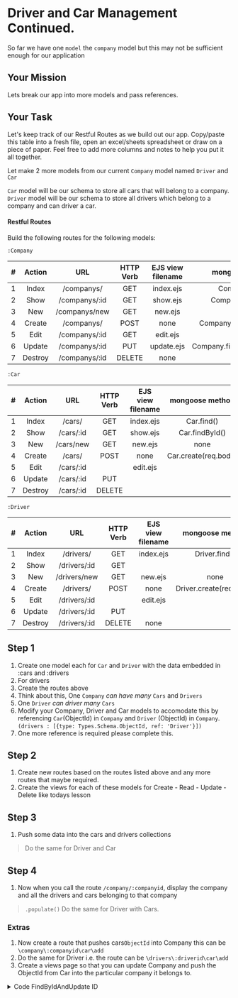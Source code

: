# Driver and Car Management Continued.
So far we have one `model` the `company` model but this may not be sufficient enough for our application

## Your Mission
Lets break our app into more models and pass references.

## Your Task

Let's keep track of our Restful Routes as we build out our app. Copy/paste this table into a fresh file, open an excel/sheets spreadsheet or draw on a piece of paper. Feel free to add more columns and notes to help you put it all together.

Let make 2 more models from our current `Company` model named `Driver` and `Car`

`Car` model will be our schema to store all cars that will belong to a company. 
`Driver` model will be our schema to store all drivers which belong to a company and can driver a car.

#### Restful Routes
Build the following routes for the following models:

`:Company`

|#|Action|URL|HTTP Verb|EJS view filename|mongoose method|
|:---:|:---:|:---:|:---:|:---:|:---:|
|1| Index | /companys/ | GET | index.ejs | Company.find()|
|2| Show |/companys/:id |GET|show.ejs|Company.findById()|
|3| New | /companys/new | GET | new.ejs | none |
|4| Create | /companys/ | POST| none | Company.create(req.body)|
|5| Edit |/companys/:id|GET|edit.ejs||
|6| Update |/companys/:id|PUT|update.ejs|Company.findByIdAndUpdate()|
|7| Destroy |/companys/:id|DELETE|none|||

`:Car`

|#|Action|URL|HTTP Verb|EJS view filename|mongoose method|
|:---:|:---:|:---:|:---:|:---:|:---:|
|1| Index | /cars/ | GET | index.ejs | Car.find()|
|2| Show |/cars/:id|GET|show.ejs|Car.findById()|
|3| New | /cars/new | GET | new.ejs | none |
|4| Create | /cars/ | POST| none | Car.create(req.body)|
|5| Edit |/cars/:id||edit.ejs||
|6| Update |/cars/:id|PUT|||
|7| Destroy |/cars/:id|DELETE||||

`:Driver`

|#|Action|URL|HTTP Verb|EJS view filename|mongoose method|
|:---:|:---:|:---:|:---:|:---:|:---:|
|1| Index | /drivers/ | GET | index.ejs | Driver.find()|
|2| Show |/drivers/:id| GET|||
|3| New | /drivers/new | GET | new.ejs | none |
|4| Create | /drivers/ | POST| none | Driver.create(req.body)|
|5| Edit |/drivers/:id||edit.ejs||
|6| Update |/drivers/:id| PUT|||
|7| Destroy |/drivers/:id|DELETE|none|||


## Step 1
 1. Create one model each for `Car` and `Driver` with the data embedded in :cars and :drivers
 1. For drivers
 1. Create the routes above
 1. Think about this, One `Company` *can have many* `Cars` and `Drivers`
 1. One `Driver` *can driver many* `Cars`
 1. Modify your Company, Driver and Car models to accomodate this by referencing `Car`(ObjectId) in `Company` and `Driver` (ObjectId) in `Company`. `(drivers : [{type: Types.Schema.ObjectId, ref: 'Driver'}])`
 1. One more reference is required please complete this.

## Step 2
 1. Create new routes based on the routes listed above and any more routes that maybe required.
 1. Create the views for each of these models for Create - Read - Update - Delete like todays lesson

## Step 3
1. Push some data into the cars and drivers collections

> Do the same for Driver and Car

## Step 4
1. Now when you call the route `/company/:companyid`, display the company and all the drivers and cars belonging to that company
> `.populate()`
> Do the same for Driver with Cars.


### Extras
1. Now create a route that pushes cars`ObjectId` into Company this can be `\company\:companyid\car\add`
1. Do the same for Driver i.e. the route can be `\drivers\:driverid\car\add`
1. Create a views page so that you can update Company and push the ObjectId from Car into the particular company it belongs to.  

<details>
<summary>Code FindByIdAndUpdate ID</summary>
<p>

```js

Driver.findByIdAndUpdate(id, {$push:{ cars: carId }})
.then(() => {
  res.redirect('/drivers')
})
.catch(err => console.log(err))  
//[mongodb push to array](https://docs.mongodb.com/manual/reference/operator/update/push/)
```

</p>
</details>  

